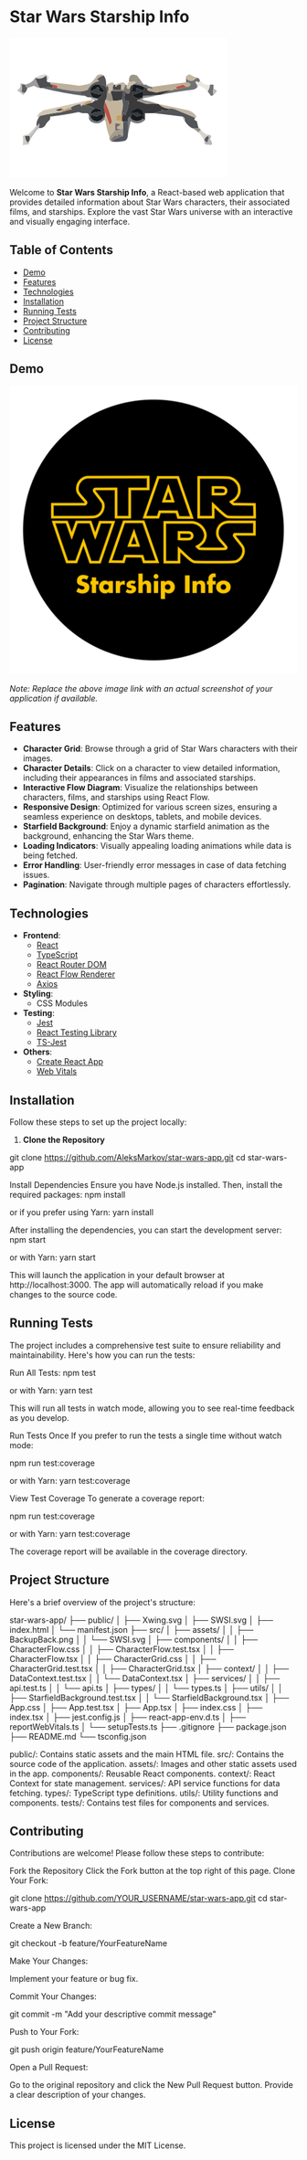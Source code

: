 # Star Wars Starship Info

![Star Wars Logo](public/Xwing.svg)

Welcome to **Star Wars Starship Info**, a React-based web application that provides detailed information about Star Wars characters, their associated films, and starships. Explore the vast Star Wars universe with an interactive and visually engaging interface.

## Table of Contents

- [Demo](#demo)
- [Features](#features)
- [Technologies](#technologies)
- [Installation](#installation)
- [Running Tests](#running-tests)
- [Project Structure](#project-structure)
- [Contributing](#contributing)
- [License](#license)

## Demo

![App Screenshot](public/SWSI.svg)

*Note: Replace the above image link with an actual screenshot of your application if available.*

## Features

- **Character Grid**: Browse through a grid of Star Wars characters with their images.
- **Character Details**: Click on a character to view detailed information, including their appearances in films and associated starships.
- **Interactive Flow Diagram**: Visualize the relationships between characters, films, and starships using React Flow.
- **Responsive Design**: Optimized for various screen sizes, ensuring a seamless experience on desktops, tablets, and mobile devices.
- **Starfield Background**: Enjoy a dynamic starfield animation as the background, enhancing the Star Wars theme.
- **Loading Indicators**: Visually appealing loading animations while data is being fetched.
- **Error Handling**: User-friendly error messages in case of data fetching issues.
- **Pagination**: Navigate through multiple pages of characters effortlessly.

## Technologies

- **Frontend**:
  - [React](https://reactjs.org/)
  - [TypeScript](https://www.typescriptlang.org/)
  - [React Router DOM](https://reactrouter.com/)
  - [React Flow Renderer](https://reactflow.dev/)
  - [Axios](https://axios-http.com/)
- **Styling**:
  - CSS Modules
- **Testing**:
  - [Jest](https://jestjs.io/)
  - [React Testing Library](https://testing-library.com/docs/react-testing-library/intro/)
  - [TS-Jest](https://kulshekhar.github.io/ts-jest/)
- **Others**:
  - [Create React App](https://create-react-app.dev/)
  - [Web Vitals](https://github.com/GoogleChrome/web-vitals)

## Installation

Follow these steps to set up the project locally:

1. **Clone the Repository**

git clone https://github.com/AleksMarkov/star-wars-app.git
cd star-wars-app

Install Dependencies
Ensure you have Node.js installed. Then, install the required packages:
npm install

or if you prefer using Yarn:
yarn install

After installing the dependencies, you can start the development server:
npm start

or with Yarn:
yarn start

This will launch the application in your default browser at http://localhost:3000. The app will automatically reload if you make changes to the source code.

## Running Tests

The project includes a comprehensive test suite to ensure reliability and maintainability. Here's how you can run the tests:

Run All Tests:
npm test

or with Yarn:
yarn test

This will run all tests in watch mode, allowing you to see real-time feedback as you develop.

Run Tests Once
If you prefer to run the tests a single time without watch mode:

npm run test:coverage

or with Yarn:
yarn test:coverage

View Test Coverage
To generate a coverage report:

npm run test:coverage

or with Yarn:
yarn test:coverage

The coverage report will be available in the coverage directory.

## Project Structure

Here's a brief overview of the project's structure:

star-wars-app/
├── public/
│   ├── Xwing.svg
│   ├── SWSI.svg
│   ├── index.html
│   └── manifest.json
├── src/
│   ├── assets/
│   │   ├── BackupBack.png
│   │   └── SWSI.svg
│   ├── components/
│   │   ├── CharacterFlow.css
│   │   ├── CharacterFlow.test.tsx
│   │   ├── CharacterFlow.tsx
│   │   ├── CharacterGrid.css
│   │   ├── CharacterGrid.test.tsx
│   │   ├── CharacterGrid.tsx
│   ├── context/
│   │   ├── DataContext.test.tsx
│   │   └── DataContext.tsx
│   ├── services/
│   │   ├── api.test.ts
│   │   └── api.ts
│   ├── types/
│   │   └── types.ts
│   ├── utils/
│   │   ├── StarfieldBackground.test.tsx
│   │   └── StarfieldBackground.tsx
│   ├── App.css
│   ├── App.test.tsx
│   ├── App.tsx
│   ├── index.css
│   ├── index.tsx
│   ├── jest.config.js
│   ├── react-app-env.d.ts
│   ├── reportWebVitals.ts
│   └── setupTests.ts
├── .gitignore
├── package.json
├── README.md
└── tsconfig.json

public/: Contains static assets and the main HTML file.
src/: Contains the source code of the application.
assets/: Images and other static assets used in the app.
components/: Reusable React components.
context/: React Context for state management.
services/: API service functions for data fetching.
types/: TypeScript type definitions.
utils/: Utility functions and components.
tests/: Contains test files for components and services.

## Contributing

Contributions are welcome! Please follow these steps to contribute:

Fork the Repository
Click the Fork button at the top right of this page.
Clone Your Fork:

git clone https://github.com/YOUR_USERNAME/star-wars-app.git
cd star-wars-app

Create a New Branch:

git checkout -b feature/YourFeatureName

Make Your Changes:

Implement your feature or bug fix.

Commit Your Changes:

git commit -m "Add your descriptive commit message"

Push to Your Fork:

git push origin feature/YourFeatureName

Open a Pull Request:

Go to the original repository and click the New Pull Request button. Provide a clear description of your changes.

## License

This project is licensed under the MIT License.